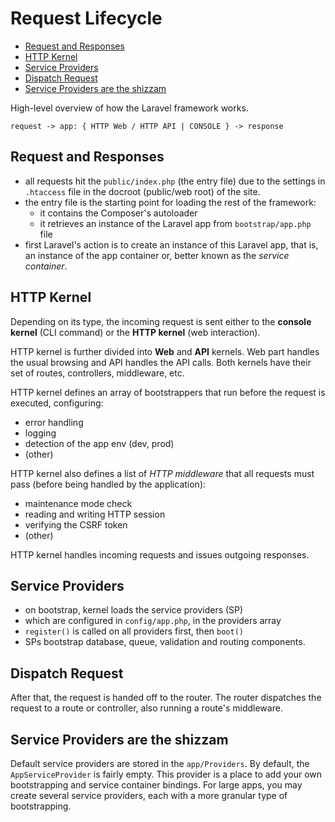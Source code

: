 # Request Lifecycle

<!-- TOC -->

- [Request and Responses](#request-and-responses)
- [HTTP Kernel](#http-kernel)
- [Service Providers](#service-providers)
- [Dispatch Request](#dispatch-request)
- [Service Providers are the shizzam](#service-providers-are-the-shizzam)

<!-- /TOC -->

High-level overview of how the Laravel framework works.

`request -> app: { HTTP Web / HTTP API | CONSOLE } -> response`

## Request and Responses
- all requests hit the `public/index.php` (the entry file) due to the settings in `.htaccess` file in the docroot (public/web root) of the site.
- the entry file is the starting point for loading the rest of the framework:
  - it contains the Composer's autoloader
  - it retrieves an instance of the Laravel app from `bootstrap/app.php` file
- first Laravel's action is to create an instance of this Laravel app, that is, an instance of the app container or, better known as the *service container*.

## HTTP Kernel
Depending on its type, the incoming request is sent either to the **console kernel** (CLI command) or the **HTTP kernel** (web interaction).

HTTP kernel is further divided into **Web** and **API** kernels. Web part handles the usual browsing and API handles the API calls. Both kernels have their set of routes, controllers, middleware, etc.

HTTP kernel defines an array of bootstrappers that run before the request is executed, configuring:
- error handling
- logging
- detection of the app env (dev, prod)
- (other)

HTTP kernel also defines a list of *HTTP middleware* that all requests must pass (before being handled by the application):
- maintenance mode check
- reading and writing HTTP session
- verifying the CSRF token
- (other)

HTTP kernel handles incoming requests and issues outgoing responses.

## Service Providers
- on bootstrap, kernel loads the service providers (SP)
- which are configured in `config/app.php`, in the providers array
- `register()` is called on all providers first, then `boot()`
- SPs bootstrap database, queue, validation and routing components.

## Dispatch Request
After that, the request is handed off to the router. The router dispatches the request to a route or controller, also running a route's middleware.

## Service Providers are the shizzam
Default service providers are stored in the `app/Providers`. By default, the `AppServiceProvider` is fairly empty. This provider is a place to add your own bootstrapping and service container bindings. For large apps, you may create several service providers, each with a more granular type of bootstrapping.
